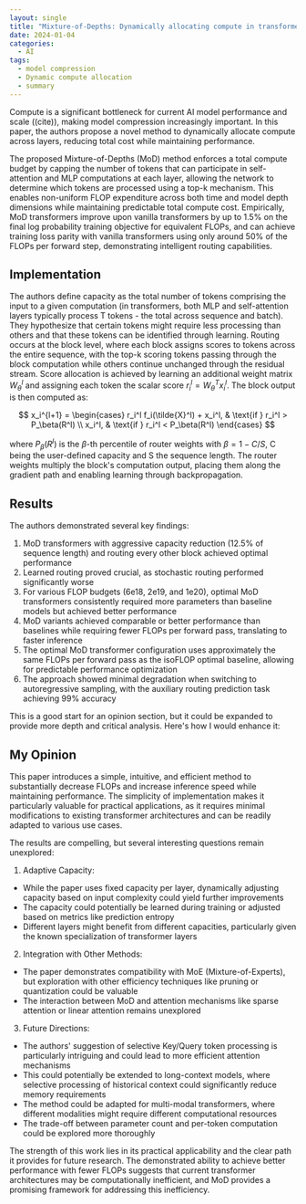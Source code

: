 ```yaml
---
layout: single
title: "Mixture-of-Depths: Dynamically allocating compute in transformer-based language models"
date: 2024-01-04
categories:
  - AI
tags:
  - model compression
  - Dynamic compute allocation
  - summary
---
```


Compute is a significant bottleneck for current AI model performance and scale ((cite)), making model compression increasingly important. In this paper, the authors propose a novel method to dynamically allocate compute across layers, reducing total cost while maintaining performance.

 <!-- excerpt-end -->

The proposed Mixture-of-Depths (MoD) method enforces a total compute budget by capping the number of tokens that can participate in self-attention and MLP computations at each layer, allowing the network to determine which tokens are processed using a top-k mechanism. This enables non-uniform FLOP expenditure across both time and model depth dimensions while maintaining predictable total compute cost. Empirically, MoD transformers improve upon vanilla transformers by up to 1.5% on the final log probability training objective for equivalent FLOPs, and can achieve training loss parity with vanilla transformers using only around 50% of the FLOPs per forward step, demonstrating intelligent routing capabilities.

## Implementation

The authors define capacity as the total number of tokens comprising the input to a given computation (in transformers, both MLP and self-attention layers typically process T tokens - the total across sequence and batch). They hypothesize that certain tokens might require less processing than others and that these tokens can be identified through learning. Routing occurs at the block level, where each block assigns scores to tokens across the entire sequence, with the top-k scoring tokens passing through the block computation while others continue unchanged through the residual stream. Score allocation is achieved by learning an additional weight matrix $W_{\theta}^l$ and assigning each token the scalar score $r_i^l = W_{\theta}^Tx_i^l$. The block output is then computed as:

$$
x_i^{l+1} = \begin{cases}
r_i^l f_i(\tilde{X}^l) + x_i^l, & \text{if } r_i^l > P_\beta(R^l) \\
x_i^l, & \text{if } r_i^l < P_\beta(R^l)
\end{cases}
$$

where $P_\beta(R^l)$ is the $\beta$-th percentile of router weights with $\beta = 1-C/S$, C being the user-defined capacity and S the sequence length. The router weights multiply the block's computation output, placing them along the gradient path and enabling learning through backpropagation.

## Results

The authors demonstrated several key findings:

1. MoD transformers with aggressive capacity reduction (12.5% of sequence length) and routing every other block achieved optimal performance
2. Learned routing proved crucial, as stochastic routing performed significantly worse
3. For various FLOP budgets (6e18, 2e19, and 1e20), optimal MoD transformers consistently required more parameters than baseline models but achieved better performance
4. MoD variants achieved comparable or better performance than baselines while requiring fewer FLOPs per forward pass, translating to faster inference
5. The optimal MoD transformer configuration uses approximately the same FLOPs per forward pass as the isoFLOP optimal baseline, allowing for predictable performance optimization
6. The approach showed minimal degradation when switching to autoregressive sampling, with the auxiliary routing prediction task achieving 99% accuracy

This is a good start for an opinion section, but it could be expanded to provide more depth and critical analysis. Here's how I would enhance it:

## My Opinion

This paper introduces a simple, intuitive, and efficient method to substantially decrease FLOPs and increase inference speed while maintaining performance. The simplicity of implementation makes it particularly valuable for practical applications, as it requires minimal modifications to existing transformer architectures and can be readily adapted to various use cases.

The results are compelling, but several interesting questions remain unexplored:

1. Adaptive Capacity:

- While the paper uses fixed capacity per layer, dynamically adjusting capacity based on input complexity could yield further improvements
- The capacity could potentially be learned during training or adjusted based on metrics like prediction entropy
- Different layers might benefit from different capacities, particularly given the known specialization of transformer layers

2. Integration with Other Methods:

- The paper demonstrates compatibility with MoE (Mixture-of-Experts), but exploration with other efficiency techniques like pruning or quantization could be valuable
- The interaction between MoD and attention mechanisms like sparse attention or linear attention remains unexplored

3. Future Directions:

- The authors' suggestion of selective Key/Query token processing is particularly intriguing and could lead to more efficient attention mechanisms
- This could potentially be extended to long-context models, where selective processing of historical context could significantly reduce memory requirements
- The method could be adapted for multi-modal transformers, where different modalities might require different computational resources
- The trade-off between parameter count and per-token computation could be explored more thoroughly

The strength of this work lies in its practical applicability and the clear path it provides for future research. The demonstrated ability to achieve better performance with fewer FLOPs suggests that current transformer architectures may be computationally inefficient, and MoD provides a promising framework for addressing this inefficiency.
